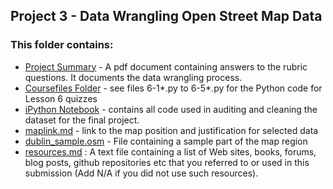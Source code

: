 ## Project 3 - Data Wrangling Open Street Map Data

### This folder contains:
- [Project Summary](https://github.com/bethe/da-nano/blob/master/P3-Data%20Wrangling/P3%20-%20Wrangling%20Open%20Street%20Map%20Data.pdf) - A pdf document containing answers to the rubric questions. It documents the data wrangling process.
- [Coursefiles Folder](https://github.com/bethe/da-nano/tree/master/P3-Data%20Wrangling/course_files) - see files 6-1\*.py to 6-5\*.py for the Python code for Lesson 6 quizzes
- [iPython Notebook](https://github.com/bethe/da-nano/blob/master/P3-Data%20Wrangling/P3%20Open%20Street%20Map.ipynb) - contains all code used in auditing and cleaning the dataset for the final project.
- [maplink.md](https://github.com/bethe/da-nano/blob/master/P3-Data%20Wrangling/maplink.md) - link to the map position and justification for selected data
- [dublin_sample.osm](https://github.com/bethe/da-nano/blob/master/P3-Data%20Wrangling/dublin_sample.osm) - File containing a sample part of the map region
- [resources.md](https://github.com/bethe/da-nano/blob/master/P3-Data%20Wrangling/resources.md) : A text file containing a list of Web sites, books, forums, blog posts, github repositories etc that you referred to or used in this submission (Add N/A if you did not use such resources).
